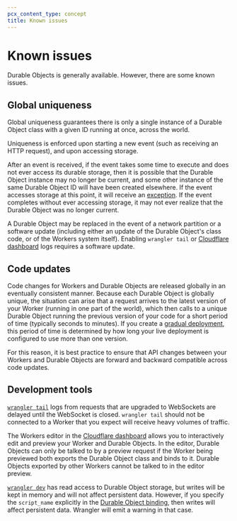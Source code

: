 ```yaml
---
pcx_content_type: concept
title: Known issues
---
```


# Known issues

Durable Objects is generally available. However, there are some known issues.

## Global uniqueness

Global uniqueness guarantees there is only a single instance of a Durable Object class with a given ID running at once, across the world.

Uniqueness is enforced upon starting a new event (such as receiving an HTTP request), and upon accessing storage.

After an event is received, if the event takes some time to execute and does not ever access its durable storage, then it is possible that the Durable Object instance may no longer be current, and some other instance of the same Durable Object ID will have been created elsewhere. If the event accesses storage at this point, it will receive an [exception](/durable-objects/observability/troubleshooting/). If the event completes without ever accessing storage, it may not ever realize that the Durable Object was no longer current.

A Durable Object may be replaced in the event of a network partition or a software update (including either an update of the Durable Object's class code, or of the Workers system itself). Enabling `wrangler tail` or [Cloudflare dashboard](https://dash.cloudflare.com/) logs requires a software update.

## Code updates

Code changes for Workers and Durable Objects are released globally in an eventually consistent manner. Because each Durable Object is globally unique, the situation can arise that a request arrives to the latest version of your Worker (running in one part of the world), which then calls to a unique Durable Object running the previous version of your code for a short period of time (typically seconds to minutes). If you create a [gradual deployment](/workers/configuration/versions-and-deployments/gradual-deployments/), this period of time is determined by how long your live deployment is configured to use more than one version.

For this reason, it is best practice to ensure that API changes between your Workers and Durable Objects are forward and backward compatible across code updates.

## Development tools

[`wrangler tail`](/workers/wrangler/commands/#tail) logs from requests that are upgraded to WebSockets are delayed until the WebSocket is closed. `wrangler tail` should not be connected to a Worker that you expect will receive heavy volumes of traffic.

The Workers editor in the [Cloudflare dashboard](https://dash.cloudflare.com/) allows you to interactively edit and preview your Worker and Durable Objects. In the editor, Durable Objects can only be talked to by a preview request if the Worker being previewed both exports the Durable Object class and binds to it. Durable Objects exported by other Workers cannot be talked to in the editor preview.

[`wrangler dev`](/workers/wrangler/commands/#dev) has read access to Durable Object storage, but writes will be kept in memory and will not affect persistent data. However, if you specify the `script_name` explicitly in the [Durable Object binding](/workers/runtime-apis/bindings/), then writes will affect persistent data. Wrangler will emit a warning in that case.
